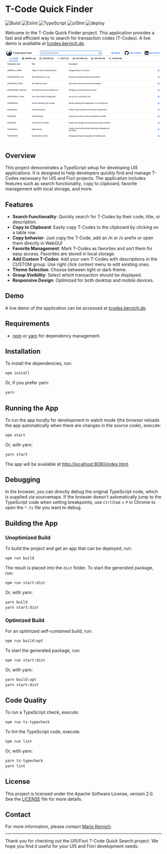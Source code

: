 # T-Code Quick Finder

![Build](https://github.com/marioke/de.kernich.tcode/actions/workflows/build.yml/badge.svg)
![Eslint](https://github.com/marioke/de.kernich.tcode/actions/workflows/eslint.yml/badge.svg)
![TypeScript](https://github.com/marioke/de.kernich.tcode/actions/workflows/typescript.yml/badge.svg)
![ui5lint](https://github.com/marioke/de.kernich.tcode/actions/workflows/ui5lint.yml/badge.svg)
![deploy](https://github.com/marioke/de.kernich.tcode/actions/workflows/deploy.yml/badge.svg)

Welcome to the T-Code Quick Finder project. This application provides a fast and efficient way to search for transaction codes (T-Codes). A live demo is available at [tcodes.kernich.de](https://tcodes.kernich.de).

![Screenshot](screenshot.png)

## Overview

This project demonstrates a TypeScript setup for developing UI5 applications. It is designed to help developers quickly find and manage T-Codes necessary for UI5 and Fiori projects. The application includes features such as search functionality, copy to clipboard, favorite management with local storage, and more.

## Features

- **Search Functionality**: Quickly search for T-Codes by their code, title, or description.
- **Copy to Clipboard**: Easily copy T-Codes to the clipboard by clicking on a table row.
- **Copy behavior**: Just copy the T-Code, add an /n or /o prefix or open them directly in WebGUI
- **Favorite Management**: Mark T-Codes as favorites and sort them for easy access. Favorites are stored in local storage.
- **Add Custom T-Codes**: Add your own T-Codes with descriptions in the CUSTOM group. Use right click context menu to edit existing ones.
- **Theme Selection**: Choose between light or dark theme.
- **Group Visibility**: Select which transaction should be displayed.
- **Responsive Design**: Optimized for both desktop and mobile devices.

## Demo

A live demo of the application can be accessed at [tcodes.kernich.de](https://tcodes.kernich.de).

## Requirements

- [npm](https://www.npmjs.com/) or [yarn](https://yarnpkg.com/) for dependency management.

## Installation

To install the dependencies, run:

```sh
npm install
```

Or, if you prefer yarn:

```sh
yarn
```

## Running the App

To run the app locally for development in watch mode (the browser reloads the app automatically when there are changes in the source code), execute:

```sh
npm start
```

Or, with yarn:

```sh
yarn start
```

The app will be available at [http://localhost:8080/index.html](http://localhost:8080/index.html).

## Debugging

In the browser, you can directly debug the original TypeScript code, which is supplied via sourcemaps. If the browser doesn't automatically jump to the TypeScript code when setting breakpoints, use `Ctrl`/`Cmd` + `P` in Chrome to open the `*.ts` file you want to debug.

## Building the App

### Unoptimized Build

To build the project and get an app that can be deployed, run:

```sh
npm run build
```

The result is placed into the `dist` folder. To start the generated package, run:

```sh
npm run start:dist
```

Or, with yarn:

```sh
yarn build
yarn start:dist
```

### Optimized Build

For an optimized self-contained build, run:

```sh
npm run build:opt
```

To start the generated package, run:

```sh
npm run start:dist
```

Or, with yarn:

```sh
yarn build:opt
yarn start:dist
```

## Code Quality

To run a TypeScript check, execute:

```sh
npm run ts-typecheck
```

To lint the TypeScript code, execute:

```sh
npm run lint
```

Or, with yarn:

```sh
yarn ts-typecheck
yarn lint
```

## License

This project is licensed under the Apache Software License, version 2.0. See the [LICENSE](LICENSE) file for more details.

## Contact

For more information, please contact [Mario Kernich](https://www.linkedin.com/in/mario-kernich/).

---

Thank you for checking out the UI5/Fiori T-Code Quick Search project. We hope you find it useful for your UI5 and Fiori development needs.
